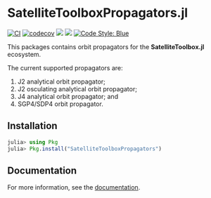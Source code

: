 SatelliteToolboxPropagators.jl
==============================

[![CI](https://github.com/JuliaSpace/SatelliteToolboxPropagators.jl/actions/workflows/ci.yml/badge.svg)](https://github.com/JuliaSpace/SatelliteToolboxPropagators.jl/actions/workflows/ci.yml)
[![codecov](https://codecov.io/gh/JuliaSpace/SatelliteToolboxPropagators.jl/branch/main/graph/badge.svg?token=WSVR7QYKOD)](https://codecov.io/gh/JuliaSpace/SatelliteToolboxPropagators.jl)
[![](https://img.shields.io/badge/docs-stable-blue.svg)][docs-stable-url]
[![](https://img.shields.io/badge/docs-dev-blue.svg)][docs-dev-url]
[![Code Style: Blue](https://img.shields.io/badge/code%20style-blue-4495d1.svg)](https://github.com/invenia/BlueStyle)

This packages contains orbit propagators for the **SatelliteToolbox.jl** ecosystem.

The current supported propagators are:

1. J2 analytical orbit propagator;
2. J2 osculating analytical orbit propagator;
3. J4 analytical orbit propagator; and
4. SGP4/SDP4 orbit propagator.

## Installation

``` julia
julia> using Pkg
julia> Pkg.install("SatelliteToolboxPropagators")
```

## Documentation

For more information, see the [documentation][docs-stable-url].

[docs-dev-url]: https://juliaspace.github.io/SatelliteToolboxPropagators.jl/dev
[docs-stable-url]: https://juliaspace.github.io/SatelliteToolboxPropagators.jl/stable
